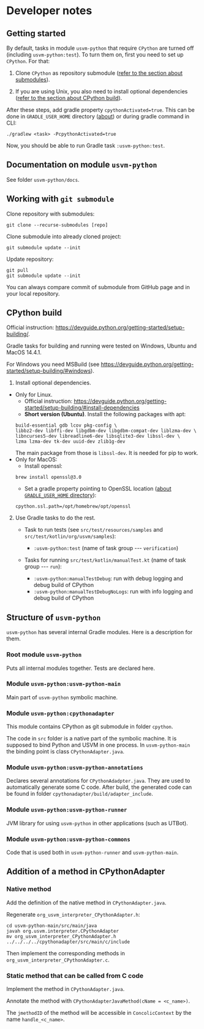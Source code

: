 # Developer notes

## Getting started

By default, tasks in module `usvm-python` that require `CPython` are turned off (including `usvm-python:test`).
To turn them on, first you need to set up `CPython`. For that:

1. Clone `CPython` as repository submodule ([refer to the section about submodules](#working-with-git-submodule)).

2. If you are using Unix, you also need to install optional dependencies  ([refer to the section about CPython build](#cpython-build)).

After these steps, add gradle property `cpythonActivated=true`. This can be done in `GRADLE_USER_HOME` directory 
([about](https://docs.gradle.org/current/userguide/directory_layout.html#dir:gradle_user_home))
or during gradle command in CLI:

```
./gradlew <task> -PcpythonActivated=true
```

Now, you should be able to run Gradle task `:usvm-python:test`.

## Documentation on module `usvm-python`

See folder `usvm-python/docs`.

## Working with `git submodule`

Clone repository with submodules:
```
git clone --recurse-submodules [repo]
```

Clone submodule into already cloned project:
```
git submodule update --init
```

Update repository:
```
git pull
git submodule update --init
```

You can always compare commit of submodule from GitHub page and in your local repository.

## CPython build

Official instruction: https://devguide.python.org/getting-started/setup-building/.

Gradle tasks for building and running were tested on Windows, Ubuntu and MacOS 14.4.1.

For Windows you need MSBuild (see https://devguide.python.org/getting-started/setup-building/#windows).

1. Install optional dependencies.
  - Only for Linux.
    - Official instruction: https://devguide.python.org/getting-started/setup-building/#install-dependencies
    - __Short version (Ubuntu)__. Install the following packages with apt:
     ```
     build-essential gdb lcov pkg-config \
     libbz2-dev libffi-dev libgdbm-dev libgdbm-compat-dev liblzma-dev \
     libncurses5-dev libreadline6-dev libsqlite3-dev libssl-dev \
     lzma lzma-dev tk-dev uuid-dev zlib1g-dev
     ```
    The main package from those is `libssl-dev`. It is needed for pip to work.
  - Only for MacOS:
    - Install openssl:
    ```
    brew install openssl@3.0
    
    ```
    - Set a gradle property pointing to OpenSSL location ([about `GRADLE_USER_HOME` directory](https://docs.gradle.org/current/userguide/directory_layout.html#dir:gradle_user_home)):
    ```
    cpython.ssl.path=/opt/homebrew/opt/openssl    
    ```

2. Use Gradle tasks to do the rest.
    
    - Task to run tests (see `src/test/resources/samples` and `src/test/kotlin/org/usvm/samples`):

      - `:usvm-python:test` (name of task group --- `verification`)

    - Tasks for running `src/test/kotlin/manualTest.kt` (name of task group --- `run`): 
    
      - `:usvm-python:manualTestDebug`: run with debug logging and debug build of CPython
      - `:usvm-python:manualTestDebugNoLogs`: run with info logging and debug build of CPython

## Structure of `usvm-python`

`usvm-python` has several internal Gradle modules. Here is a description for them.

### Root module `usvm-python`
  
  Puts all internal modules together. Tests are declared here.

### Module `usvm-python:usvm-python-main`

  Main part of `usvm-python` symbolic machine.

### Module `usvm-python:cpythonadapter`

  This module contains CPython as git submodule in folder `cpython`.

  The code in `src` folder is a native part of the symbolic machine.
  It is supposed to bind Python and USVM in one process.
  In `usvm-python-main` the binding point is class `CPythonAdapter.java`.

### Module `usvm-python:usvm-python-annotations`

  Declares several annotations for `CPythonAdadpter.java`.
  They are used to automatically generate some C code.
  After build, the generated code can be found in folder
  `cpythonadapter/build/adapter_include`.

### Module `usvm-python:usvm-python-runner`

  JVM library for using `usvm-python` in other applications (such as UTBot).

### Module `usvm-python:usvm-python-commons`

  Code that is used both in `usvm-python-runner` and `usvm-python-main`.

## Addition of a method in CPythonAdapter

### Native method

Add the definition of the native method in `CPythonAdapter.java`.

Regenerate `org_usvm_interpreter_CPythonAdapter.h`:

```
cd usvm-python-main/src/main/java
javah org.usvm.interpreter.CPythonAdapter
mv org_usvm_interpreter_CPythonAdapter.h ../../../../cpythonadapter/src/main/c/include
```

Then implement the corresponding methods in `org_usvm_interpreter_CPythonAdapter.c`.

### Static method that can be called from C code

Implement the method in `CPythonAdapter.java`.

Annotate the method with `CPythonAdapterJavaMethod(cName = <c_name>)`.

The `jmethodID` of the method will be accessible in `ConcolicContext` by the name `handle_<c_name>`.

